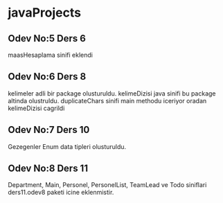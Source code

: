 # javaProjects

## Odev No:5 Ders 6
maasHesaplama sinifi eklendi

## Odev No:6 Ders 8
kelimeler adli bir package olusturuldu. kelimeDizisi java sinifi bu package altinda olustruldu. duplicateChars sinifi main methodu iceriyor oradan kelimeDizisi cagrildi

## Odev No:7 Ders 10
Gezegenler Enum data tipleri olusturuldu.

## Odev No:8 Ders 11
Department, Main, Personel, PersonelList, TeamLead ve Todo siniflari ders11.odev8 paketi icine eklenmistir.